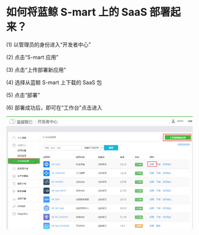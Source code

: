# 如何将蓝鲸 S-mart 上的 SaaS 部署起来？

(1) 以管理员的身份进入“开发者中心”

(2) 点击“S-mart 应用”

(3) 点击“上传部署新应用”

(4) 选择从蓝鲸 S-mart 上下载的 SaaS 包

(5) 点击“部署”

(6) 部署成功后，即可在“工作台”点击进入

![-w2020](../assets/image062.png)
